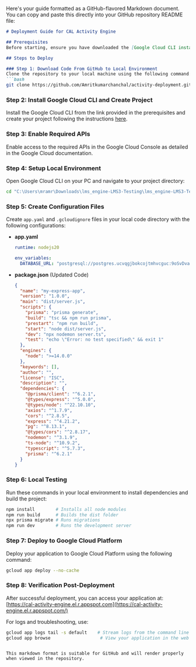 Here's your guide formatted as a GitHub-flavored Markdown document. You can copy and paste this directly into your GitHub repository README file:

```markdown
# Deployment Guide for CAL Activity Engine

## Prerequisites
Before starting, ensure you have downloaded the [Google Cloud CLI installer](https://dl.google.com/dl/cloudsdk/channels/rapid/GoogleCloudSDKInstaller.exe) and created a Google Cloud project called "CAL Activity Engine".

## Steps to Deploy

### Step 1: Download Code From GitHub to Local Environment
Clone the repository to your local machine using the following command:
```bash
git clone https://github.com/Amritkumarchanchal/activity-deployment.git
```

### Step 2: Install Google Cloud CLI and Create Project
Install the Google Cloud CLI from the link provided in the prerequisites and create your project following the instructions [here](https://cloud.google.com/appengine/docs/standard/nodejs/building-app/creating-project?cloudshell=true).

### Step 3: Enable Required APIs
Enable access to the required APIs in the Google Cloud Console as detailed in the Google Cloud documentation.

### Step 4: Setup Local Environment
Open Google Cloud CLI on your PC and navigate to your project directory:
```bash
cd "C:\Users\mramr\Downloads\lms_engine-LMS3-Testing\lms_engine-LMS3-Testing"  # or the Activity engine directory
```

### Step 5: Create Configuration Files
Create `app.yaml` and `.gcloudignore` files in your local code directory with the following configurations:

- **app.yaml**
    ```yaml
    runtime: nodejs20

    env_variables:
      DATABASE_URL: "postgresql://postgres.ucvqgjbokcojtmhvcguc:9oSvDva1HQp0yH7B@aws-0-ap-south-1.pooler.supabase.com:5432/postgres"
    ```

- **package.json** (Updated Code)
    ```json
    {
      "name": "my-express-app",
      "version": "1.0.0",
      "main": "dist/server.js",
      "scripts": {
        "prisma": "prisma generate",
        "build": "tsc && npm run prisma",
        "prestart": "npm run build",
        "start": "node dist/server.js",
        "dev": "npx nodemon server.ts",
        "test": "echo \"Error: no test specified\" && exit 1"
      },
      "engines": {
        "node": ">=14.0.0"
      },
      "keywords": [],
      "author": "",
      "license": "ISC",
      "description": "",
      "dependencies": {
        "@prisma/client": "^6.2.1",
        "@types/express": "^5.0.0",
        "@types/node": "^22.10.10",
        "axios": "^1.7.9",
        "cors": "^2.8.5",
        "express": "^4.21.2",
        "pg": "^8.13.1",
        "@types/cors": "^2.8.17",
        "nodemon": "^3.1.9",
        "ts-node": "^10.9.2",
        "typescript": "^5.7.3",
        "prisma": "^6.2.1"
      }
    }
    ```

### Step 6: Local Testing
Run these commands in your local environment to install dependencies and build the project:
```bash
npm install        # Installs all node modules
npm run build      # Builds the dist folder
npx prisma migrate # Runs migrations
npm run dev        # Runs the development server
```

### Step 7: Deploy to Google Cloud Platform
Deploy your application to Google Cloud Platform using the following command:
```bash
gcloud app deploy --no-cache
```

### Step 8: Verification Post-Deployment
After successful deployment, you can access your application at:
[https://cal-activity-engine.el.r.appspot.com](https://cal-activity-engine.el.r.appspot.com/)

For logs and troubleshooting, use:
```bash
gcloud app logs tail -s default    # Stream logs from the command line
gcloud app browse                   # View your application in the web browser
```
```

This markdown format is suitable for GitHub and will render properly when viewed in the repository.
